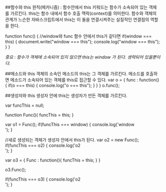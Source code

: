 ##함수와 this
원칙(메카니즘) : 함수안에서 this 키워드는 함수가 소속되어 있는 객체를 가르킨다.
this는 함수 내에서 함수 호출 맥락(context)를 의미한다.
함수와 객체의 관계가 느슨한 자바스크립트에서 this는 이 둘을 연결시켜주는 실질적인 연결점의 역할을 한다.

function func() {
    //window와 func 함수 안에서 this가 같다면
    if(window === this) {
        document.write("window === this");
        console.log("window === this");
    }
}

*중요 : 함수가 객체에 소속되어 있지 않으면 this는 window 가 된다. 생략되어 있을뿐이다.*

##메소드와 this
객체의 소속인 메소드의 this는 그 객체를 가르킨다. 메소드를 호출하면 메소드가 소속되어 있는 객체를 this로 접근할 수 있다.
var o = {
    func : function() {
        if(o === this) {
            console.log("o === this");
        }
    }
}
o.func();

##생성자와 this
생성자 안에 this는 생성자가 만든 객체를 가르킨다.

var funcThis = null;

function Func(){
    funcThis = this;
}

var o1 = Func();
if(funcThis === window) {
    console.log('window </br>');
}

//새로 생성되는 객체가 생성자 안에서 this가 된다.
var o2 = new Func();
if(funcThis === o2) {
    console.log('o2 </br>');
}

var o3 = {
    Func : function(){
        funcThis = this;
    }
}

o3.Func();

if(funcThis === o3) {
    console.log('o2 </br>');
}
